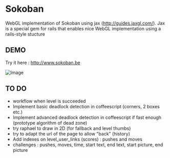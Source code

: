 Sokoban
=======

WebGL implementation of Sokoban using jax (http://guides.jaxgl.com/).
Jax is a special gem for rails that enables nice WebGL implementation using a rails-style stucture

DEMO
----

Try it here : http://www.sokoban.be

![Image](https://github.com/MichaelHoste/sokoban/raw/master/sokoban.png)

TO DO
-----

 * workflow when level is succeeded
 * Implement basic deadlock detection in coffeescript (corners, 2 boxes etc.)
 * Implement advanced deadlock detection in coffeescript if fast enough (prototype algorithm of dead zone)
 * try raphael to draw in 2D (for fallback and level thumbs)
 * try to adapt the url of the page to allow "back" (history)
 * Add indexes on level_user_links (scores) : pushes and moves
 * challenges : pushes, moves, time, start text, end text, start picture, end picture